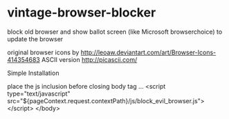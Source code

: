 vintage-browser-blocker
=======================

block old browser and show ballot screen (like Microsoft browserchoice) to update the browser

original browser icons by http://leoaw.deviantart.com/art/Browser-Icons-414354683
ASCII version http://picascii.com/

Simple Installation 

place the js inclusion before closing body tag
...
&lt;script type="text/javascript" src="${pageContext.request.contextPath}/js/block_evil_browser.js"&gt;&lt;/script&gt;
&lt;/body&gt;
